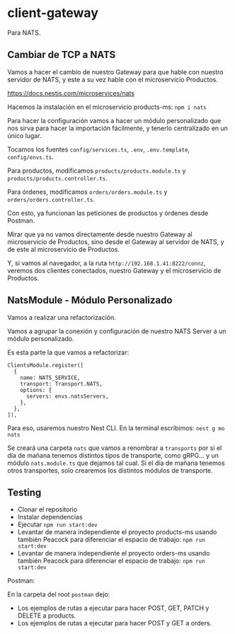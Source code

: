 # client-gateway

Para NATS.

## Cambiar de TCP a NATS

Vamos a hacer el cambio de nuestro Gateway para que hable con nuestro servidor de NATS, y este a su vez hable con el microservicio Productos.

https://docs.nestjs.com/microservices/nats

Hacemos la instalación en el microservicio products-ms: `npm i nats`

Para hacer la configuración vamos a hacer un módulo personalizado que nos sirva para hacer la importación fácilmente, y tenerlo centralizado en un único lugar.

Tocamos los fuentes `config/services.ts`, `.env`, `.env.template`, `config/envs.ts`.

Para productos, modificamos `products/products.module.ts` y `products/products.controller.ts`.

Para órdenes, modificamos `orders/orders.module.ts` y `orders/orders.controller.ts`.

Con esto, ya funcionan las peticiones de productos y órdenes desde Postman.

Mirar que ya no vamos directamente desde nuestro Gateway al microservicio de Productos, sino desde el Gateway al servidor de NATS, y de este al microservicio de Productos.

Y, si vamos al navegador, a la ruta `http://192.168.1.41:8222/connz`, veremos dos clientes conectados, nuestro Gateway y el microservicio de Productos.

## NatsModule - Módulo Personalizado

Vamos a realizar una refactorización.

Vamos a agrupar la conexión y configuración de nuestro NATS Server a un módulo personalizado.

Es esta parte la que vamos a refactorizar:

```
ClientsModule.register([
  {
    name: NATS_SERVICE,
    transport: Transport.NATS,
    options: {
      servers: envs.natsServers,
    },
  },
]),
```

Para eso, usaremos nuestro Nest CLI. En la terminal escribimos: `nest g mo nats`

Se creará una carpeta `nats` que vamos a renombrar a `transports` por si el día de mañana tenemos distintos tipos de transporte, como gRPG... y un módulo `nats.module.ts` que dejamos tal cual. Si el día de mañana tenemos otros transportes, solo crearemos los distintos módulos de transporte.

## Testing

- Clonar el repositorio
- Instalar dependencias
- Ejecutar `npm run start:dev`
- Levantar de manera independiente el proyecto products-ms usando también Peacock para diferenciar el espacio de trabajo: `npm run start:dev`
- Levantar de manera independiente el proyecto orders-ms usando también Peacock para diferenciar el espacio de trabajo: `npm run start:dev`

Postman:

En la carpeta del root `postman` dejo:

- Los ejemplos de rutas a ejecutar para hacer POST, GET, PATCH y DELETE a products.
- Los ejemplos de rutas a ejecutar para hacer POST y GET a orders.
